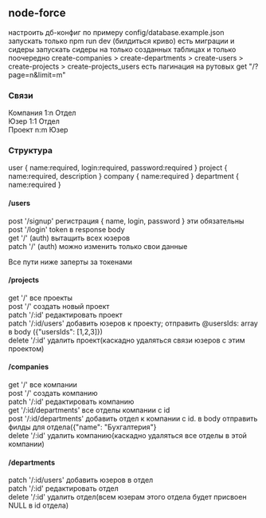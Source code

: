 ## node-force

настроить дб-конфиг по примеру config/database.example.json  
запускать только npm run dev (билдиться криво)
есть миграции и сидеры
запускать сидеры на только созданных таблицах и только поочередно create-companies > create-departments > create-users > create-projects > create-projects_users
есть пагинация на рутовых get "/?page=n&limit=m"

### Связи  
Компания 1:n Отдел  
Юзер 1:1 Отдел  
Проект n:m Юзер  

### Структура  
user { name:required, login:required, password:required }
project { name:required, description }
company { name:required }
department { name:required }

#### /users  
post '/signup'  регистрация { name, login, password } эти обязательны   
post '/login'  token в response body  
get '/' (auth)  вытащить всех юзеров  
patch '/' (auth)  можно изменить только свои данные  

Все пути ниже заперты за токенами  
#### /projects  
get '/' все проекты  
post '/' создать новый проект  
patch '/:id' редактировать проект  
patch '/:id/users' добавить юзеров к проекту; отправить @usersIds: array в body ({"usersIds": [1,2,3]})  
delete '/:id' удалить проект(каскадно удаляться связи юзеров с этим проектом)  

#### /companies  
get '/' все компании  
post '/' создать компанию  
patch '/:id' редактировать компанию  
get '/:id/departments' все отделы компании с id  
post '/:id/departments' добавить отдел к компании с id. в body отправить филды для отдела({"name": "Бухгалтерия"}  
delete '/:id' удалить компанию(каскадно удаляться все отделы в этой компании)  

#### /departments  
patch '/:id/users' добавить юзеров в отдел  
patch '/:id' редактировать отдел  
delete '/:id' удалить отдел(всем юзерам этого отдела будет присвоен NULL в id отдела)  

